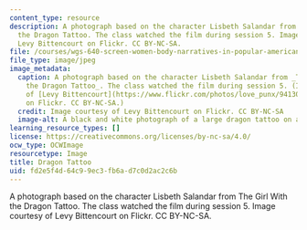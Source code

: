 ```yaml
---
content_type: resource
description: A photograph based on the character Lisbeth Salandar from The Girl With
  the Dragon Tattoo. The class watched the film during session 5. Image courtesy of
  Levy Bittencourt on Flickr. CC BY-NC-SA.
file: /courses/wgs-640-screen-women-body-narratives-in-popular-american-film-spring-2014/fd2e5f4d64c99ec3fb6ad7c0d2ac2c6b_wgs-640s14.jpg
file_type: image/jpeg
image_metadata:
  caption: A photograph based on the character Lisbeth Salandar from _The Girl With
    the Dragon Tattoo_. The class watched the film during session 5. (Image courtesy
    of [Levy Bittencourt](https://www.flickr.com/photos/love_punx/9413071378/sizes/m/)
    on Flickr. CC BY-NC-SA.)
  credit: Image courtesy of Levy Bittencourt on Flickr. CC BY-NC-SA
  image-alt: A black and white photograph of a large dragon tattoo on a woman's back.
learning_resource_types: []
license: https://creativecommons.org/licenses/by-nc-sa/4.0/
ocw_type: OCWImage
resourcetype: Image
title: Dragon Tattoo
uid: fd2e5f4d-64c9-9ec3-fb6a-d7c0d2ac2c6b
---
```

A photograph based on the character Lisbeth Salandar from The Girl With the Dragon Tattoo. The class watched the film during session 5. Image courtesy of Levy Bittencourt on Flickr. CC BY-NC-SA.